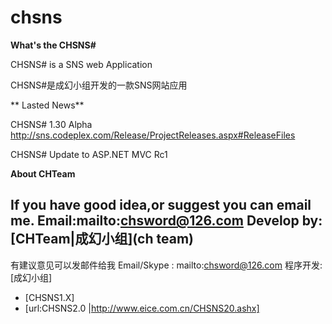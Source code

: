 # chsns
**What's the CHSNS#**


CHSNS# is a SNS web Application

CHSNS#是成幻小组开发的一款SNS网站应用

** Lasted News**

CHSNS# 1.30 Alpha http://sns.codeplex.com/Release/ProjectReleases.aspx#ReleaseFiles

CHSNS# Update to ASP.NET MVC Rc1

**About CHTeam**

If you have good idea,or suggest you can email me.
Email:mailto:chsword@126.com
Develop by:[CHTeam|成幻小组](ch team)
-----------------------------------------------------------------------
有建议意见可以发邮件给我
Email/Skype : mailto:chsword@126.com
程序开发:[成幻小组]
 
* [CHSNS1.X]
* [url:CHSNS2.0 |http://www.eice.com.cn/CHSNS20.ashx]
